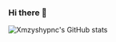 ### Hi there 👋

![Xmzyshypnc's GitHub stats](https://github-readme-stats.vercel.app/api?username=xmzyshypnc&show_icons=true&theme=dark)



<!--
**xmzyshypnc/xmzyshypnc** is a ✨ _special_ ✨ repository because its `README.md` (this file) appears on your GitHub profile.

Here are some ideas to get you started:

- 🔭 I’m currently working on ...
- 🌱 I’m currently learning ...
- 👯 I’m looking to collaborate on ...
- 🤔 I’m looking for help with ...
- 💬 Ask me about ...
- 📫 How to reach me: ...
- 😄 Pronouns: ...
- ⚡ Fun fact: ...
-->
